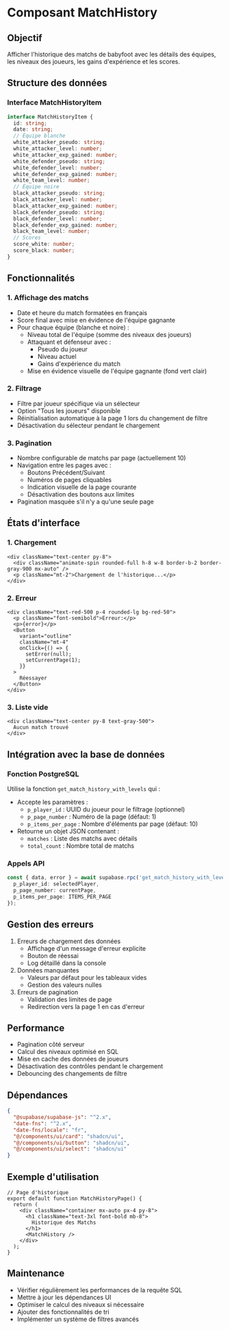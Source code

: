 # Composant MatchHistory

## Objectif
Afficher l'historique des matchs de babyfoot avec les détails des équipes, les niveaux des joueurs, les gains d'expérience et les scores.

## Structure des données

### Interface MatchHistoryItem
```typescript
interface MatchHistoryItem {
  id: string;
  date: string;
  // Équipe blanche
  white_attacker_pseudo: string;
  white_attacker_level: number;
  white_attacker_exp_gained: number;
  white_defender_pseudo: string;
  white_defender_level: number;
  white_defender_exp_gained: number;
  white_team_level: number;
  // Équipe noire
  black_attacker_pseudo: string;
  black_attacker_level: number;
  black_attacker_exp_gained: number;
  black_defender_pseudo: string;
  black_defender_level: number;
  black_defender_exp_gained: number;
  black_team_level: number;
  // Scores
  score_white: number;
  score_black: number;
}
```

## Fonctionnalités

### 1. Affichage des matchs
- Date et heure du match formatées en français
- Score final avec mise en évidence de l'équipe gagnante
- Pour chaque équipe (blanche et noire) :
  - Niveau total de l'équipe (somme des niveaux des joueurs)
  - Attaquant et défenseur avec :
    - Pseudo du joueur
    - Niveau actuel
    - Gains d'expérience du match
  - Mise en évidence visuelle de l'équipe gagnante (fond vert clair)

### 2. Filtrage
- Filtre par joueur spécifique via un sélecteur
- Option "Tous les joueurs" disponible
- Réinitialisation automatique à la page 1 lors du changement de filtre
- Désactivation du sélecteur pendant le chargement

### 3. Pagination
- Nombre configurable de matchs par page (actuellement 10)
- Navigation entre les pages avec :
  - Boutons Précédent/Suivant
  - Numéros de pages cliquables
  - Indication visuelle de la page courante
  - Désactivation des boutons aux limites
- Pagination masquée s'il n'y a qu'une seule page

## États d'interface

### 1. Chargement
```tsx
<div className="text-center py-8">
  <div className="animate-spin rounded-full h-8 w-8 border-b-2 border-gray-900 mx-auto" />
  <p className="mt-2">Chargement de l'historique...</p>
</div>
```

### 2. Erreur
```tsx
<div className="text-red-500 p-4 rounded-lg bg-red-50">
  <p className="font-semibold">Erreur:</p>
  <p>{error}</p>
  <Button 
    variant="outline" 
    className="mt-4"
    onClick={() => {
      setError(null);
      setCurrentPage(1);
    }}
  >
    Réessayer
  </Button>
</div>
```

### 3. Liste vide
```tsx
<div className="text-center py-8 text-gray-500">
  Aucun match trouvé
</div>
```

## Intégration avec la base de données

### Fonction PostgreSQL
Utilise la fonction `get_match_history_with_levels` qui :
- Accepte les paramètres :
  - `p_player_id` : UUID du joueur pour le filtrage (optionnel)
  - `p_page_number` : Numéro de la page (défaut: 1)
  - `p_items_per_page` : Nombre d'éléments par page (défaut: 10)
- Retourne un objet JSON contenant :
  - `matches` : Liste des matchs avec détails
  - `total_count` : Nombre total de matchs

### Appels API
```typescript
const { data, error } = await supabase.rpc('get_match_history_with_levels', {
  p_player_id: selectedPlayer,
  p_page_number: currentPage,
  p_items_per_page: ITEMS_PER_PAGE
});
```

## Gestion des erreurs
1. Erreurs de chargement des données
   - Affichage d'un message d'erreur explicite
   - Bouton de réessai
   - Log détaillé dans la console
2. Données manquantes
   - Valeurs par défaut pour les tableaux vides
   - Gestion des valeurs nulles
3. Erreurs de pagination
   - Validation des limites de page
   - Redirection vers la page 1 en cas d'erreur

## Performance
- Pagination côté serveur
- Calcul des niveaux optimisé en SQL
- Mise en cache des données de joueurs
- Désactivation des contrôles pendant le chargement
- Debouncing des changements de filtre

## Dépendances
```json
{
  "@supabase/supabase-js": "^2.x",
  "date-fns": "^2.x",
  "date-fns/locale": "fr",
  "@/components/ui/card": "shadcn/ui",
  "@/components/ui/button": "shadcn/ui",
  "@/components/ui/select": "shadcn/ui"
}
```

## Exemple d'utilisation
```tsx
// Page d'historique
export default function MatchHistoryPage() {
  return (
    <div className="container mx-auto px-4 py-8">
      <h1 className="text-3xl font-bold mb-8">
        Historique des Matchs
      </h1>
      <MatchHistory />
    </div>
  );
}
```

## Maintenance
- Vérifier régulièrement les performances de la requête SQL
- Mettre à jour les dépendances UI
- Optimiser le calcul des niveaux si nécessaire
- Ajouter des fonctionnalités de tri
- Implémenter un système de filtres avancés 